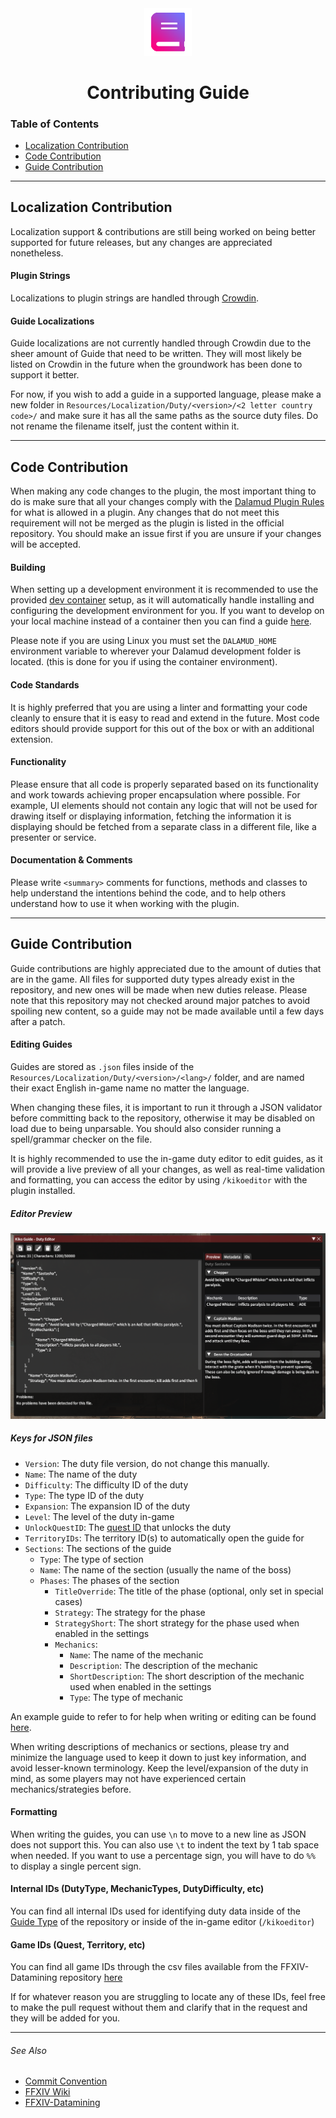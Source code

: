 <div align="center">

<img src="./.assets/icon.png" alt="Kiko Guide Logo" width="15%">
  
# Contributing Guide
  
</div>

### Table of Contents

- [Localization Contribution](#localization-contribution)
- [Code Contribution](#code-contribution)
- [Guide Contribution](#guide-contribution)

---

## Localization Contribution
Localization support & contributions are still being worked on being better supported for future releases, but any changes are appreciated nonetheless.

#### Plugin Strings
Localizations to plugin strings are handled through [Crowdin](https://crowdin.com/project/KikoGuide).

#### Guide Localizations
Guide localizations are not currently handled through Crowdin due to the sheer amount of Guide that need to be written. They will most likely be listed on Crowdin in the future when the groundwork has been done to support it better.

For now, if you wish to add a guide in a supported language, please make a new folder in `Resources/Localization/Duty/<version>/<2 letter country code>/` and make sure it has all the same paths as the source duty files. Do not rename the filename itself, just the content within it.

---

## Code Contribution
When making any code changes to the plugin, the most important thing to do is make sure that all your changes comply with the [Dalamud Plugin Rules](https://goatcorp.github.io/faq/development#q-what-am-i-allowed-to-do-in-my-plugin) for what is allowed in a plugin. Any changes that do not meet this requirement will not be merged as the plugin is listed in the official repository. You should make an issue first if you are unsure if your changes will be accepted.

#### Building
When setting up a development environment it is recommended to use the provided [dev container](./.devcontainer) setup, as it will automatically handle installing and configuring the development environment for you. If you want to develop on your local machine instead of a container then you can find a guide [here](https://goatcorp.github.io/faq/development). 

Please note if you are using Linux you must set the `DALAMUD_HOME` environment variable to wherever your Dalamud development folder is located. (this is done for you if using the container environment).

#### Code Standards 
It is highly preferred that you are using a linter and formatting your code cleanly to ensure that it is easy to read and extend in the future. Most code editors should provide support for this out of the box or with an additional extension.

#### Functionality 
Please ensure that all code is properly separated based on its functionality and work towards achieving proper encapsulation where possible. For example, UI elements should not contain any logic that will not be used for drawing itself or displaying information, fetching the information it is displaying should be fetched from a separate class in a different file, like a presenter or service.

#### Documentation & Comments
Please write `<summary>` comments for functions, methods and classes to help understand the intentions behind the code, and to help others understand how to use it when working with the plugin.

---
 
## Guide Contribution
Guide contributions are highly appreciated due to the amount of duties that are in the game. All files for supported duty types already exist in the repository, and new ones will be made when new duties release. Please note that this repository may not checked around major patches to avoid spoiling new content, so a guide may not be made available until a few days after a patch.

#### Editing Guides
Guides are stored as `.json` files inside of the `Resources/Localization/Duty/<version>/<lang>/` folder, and are named their exact English in-game name no matter the language. 

When changing these files, it is important to run it through a JSON validator before committing back to the repository, otherwise it may be disabled on load due to being unparsable. You should also consider running a spell/grammar checker on the file.

It is highly recommended to use the in-game duty editor to edit guides, as it will provide a live preview of all your changes, as well as real-time validation and formatting, you can access the editor by using `/kikoeditor` with the plugin installed. 

##### Editor Preview
![Editor Preview](./.assets/editor.png)

##### Keys for JSON files
- `Version`: The duty file version, do not change this manually.
- `Name`: The name of the duty
- `Difficulty`: The difficulty ID of the duty
- `Type`: The type ID of the duty
- `Expansion`: The expansion ID of the duty
- `Level`: The level of the duty in-game
- `UnlockQuestID`: The [quest ID](https://github.com/xivapi/ffxiv-datamining/blob/master/csv/Quest.csv) that unlocks the duty
- `TerritoryIDs`: The territory ID(s) to automatically open the guide for
- `Sections`: The sections of the guide
  - `Type`: The type of section
  - `Name`: The name of the section (usually the name of the boss)
  - `Phases`: The phases of the section
    - `TitleOverride`: The title of the phase (optional, only set in special cases)
    - `Strategy`: The strategy for the phase
    - `StrategyShort`: The short strategy for the phase used when enabled in the settings
    - `Mechanics`:
      - `Name`: The name of the mechanic
      - `Description`: The description of the mechanic
      - `ShortDescription`: The short description of the mechanic used when enabled in the settings
      - `Type`: The type of mechanic

An example guide to refer to for help when writing or editing can be found [here](KikoGuide/Resources/Localization/v1/Guide/en/A%20Realm%20Reborn/Dungeons/CopperbellMines.json).

When writing descriptions of mechanics or sections, please try and minimize the language used to keep it down to just key information, and avoid lesser-known terminology. Keep the level/expansion of the duty in mind, as some players may not have experienced certain mechanics/strategies before.

#### Formatting 
When writing the guides, you can use `\n` to move to a new line as JSON does not support this. You can also use `\t` to indent the text by 1 tab space when needed. If you want to use a percentage sign, you will have to do `%%` to display a single percent sign. 

#### Internal IDs (DutyType, MechanicTypes, DutyDifficulty, etc)
You can find all internal IDs used for identifying duty data inside of the [Guide Type](KikoGuide/Types/Guide.cs) of the repository or inside of the in-game editor (`/kikoeditor`)

#### Game IDs (Quest, Territory, etc)
You can find all game IDs through the csv files available from the FFXIV-Datamining repository [here](https://github.com/xivapi/ffxiv-datamining)

If for whatever reason you are struggling to locate any of these IDs, feel free to make the pull request without them and clarify that in the request and they will be added for you.

--- 
###### See Also
- [Commit Convention](COMMIT_CONVENTION.md)
- [FFXIV Wiki](https://ffxiv.consolegameswiki.com)
- [FFXIV-Datamining](https://github.com/xivapi/ffxiv-datamining)
